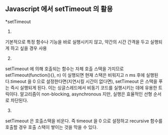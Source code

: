 ## Javascript 에서 setTimeout 의 활용

*setTimeout

1.
기본적으로 특정 함수나 기능을 바로 실행시키지 않고,
약간의 시간 간격을 두고 실행되게 하고 싶을 경우 사용

2.
setTimeout 에 의해 호출되는 함수는 자체 호출 스택을 가지므로 
setTimeout(function(){}, n) 이 실행되면 현재 스택은 비워지고 n ms 후에 실행된다.timeout 을 0 으로 설정한다면(지연시킬 시간이 없다면), 
setTimeout 은 스택을 푸는 즉시 실행되게 된다.
이는 싱글스레드에서 비동기 코드를 실행시키는 데에 유용한 트릭이다.
알고리즘이 non-blocking, asynchronous 지만, 
실행은 효율적인 선형 순서로 차단된다.  

3.
setTimeout 은 호출스택을 비운다.
즉 timeout 을 0 으로 설정하고 recursive 함수를 호출할 경우
호출 스택이 쌓이는 것을 막을 수 있다. 
